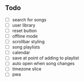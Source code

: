 ## Todo

- [ ] search for songs
- [ ] user library
- [ ] reset button
- [ ] offline mode
- [ ] scrollbar styling
- [ ] song playlists
- [ ] calendar
- [ ] save at point of adding to playlist
- [ ] auto open when song changes
- [ ] timezone slice
- [ ] pwa
